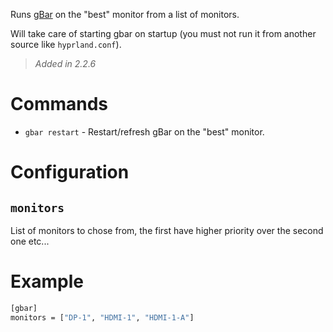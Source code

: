 Runs [gBar](https://github.com/scorpion-26/gBar) on the "best" monitor from a list of monitors.

Will take care of starting gbar on startup (you must not run it from another source like `hyprland.conf`).

> _Added in 2.2.6_

# Commands

- `gbar restart` - Restart/refresh gBar on the "best" monitor.

# Configuration


## `monitors`

List of monitors to chose from, the first have higher priority over the second one etc...


# Example

```sh
[gbar]
monitors = ["DP-1", "HDMI-1", "HDMI-1-A"]
```

